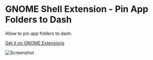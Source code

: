 # GNOME Shell Extension - Pin App Folders to Dash

Allow to pin app folders to dash.

[Get it on GNOME Extensions][get]

![Screenshot](https://extensions.gnome.org/extension-data/screenshots/screenshot_5709.png)

[get]: https://extensions.gnome.org/extension/5709/pin-app-folders-to-dash/
